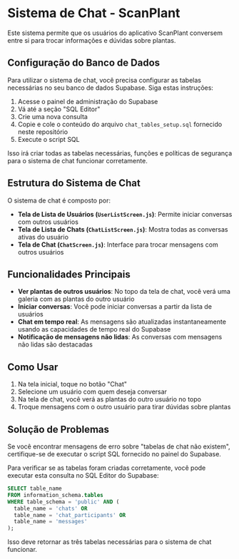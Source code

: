 # Sistema de Chat - ScanPlant

Este sistema permite que os usuários do aplicativo ScanPlant conversem entre si para trocar informações e dúvidas sobre plantas.

## Configuração do Banco de Dados

Para utilizar o sistema de chat, você precisa configurar as tabelas necessárias no seu banco de dados Supabase. Siga estas instruções:

1. Acesse o painel de administração do Supabase
2. Vá até a seção "SQL Editor"
3. Crie uma nova consulta
4. Copie e cole o conteúdo do arquivo `chat_tables_setup.sql` fornecido neste repositório
5. Execute o script SQL

Isso irá criar todas as tabelas necessárias, funções e políticas de segurança para o sistema de chat funcionar corretamente.

## Estrutura do Sistema de Chat

O sistema de chat é composto por:

- **Tela de Lista de Usuários (`UserListScreen.js`)**: Permite iniciar conversas com outros usuários
- **Tela de Lista de Chats (`ChatListScreen.js`)**: Mostra todas as conversas ativas do usuário
- **Tela de Chat (`ChatScreen.js`)**: Interface para trocar mensagens com outros usuários

## Funcionalidades Principais

- **Ver plantas de outros usuários**: No topo da tela de chat, você verá uma galeria com as plantas do outro usuário
- **Iniciar conversas**: Você pode iniciar conversas a partir da lista de usuários
- **Chat em tempo real**: As mensagens são atualizadas instantaneamente usando as capacidades de tempo real do Supabase
- **Notificação de mensagens não lidas**: As conversas com mensagens não lidas são destacadas

## Como Usar

1. Na tela inicial, toque no botão "Chat"
2. Selecione um usuário com quem deseja conversar
3. Na tela de chat, você verá as plantas do outro usuário no topo
4. Troque mensagens com o outro usuário para tirar dúvidas sobre plantas

## Solução de Problemas

Se você encontrar mensagens de erro sobre "tabelas de chat não existem", certifique-se de executar o script SQL fornecido no painel do Supabase.

Para verificar se as tabelas foram criadas corretamente, você pode executar esta consulta no SQL Editor do Supabase:

```sql
SELECT table_name 
FROM information_schema.tables 
WHERE table_schema = 'public' AND (
  table_name = 'chats' OR 
  table_name = 'chat_participants' OR 
  table_name = 'messages'
);
```

Isso deve retornar as três tabelas necessárias para o sistema de chat funcionar.